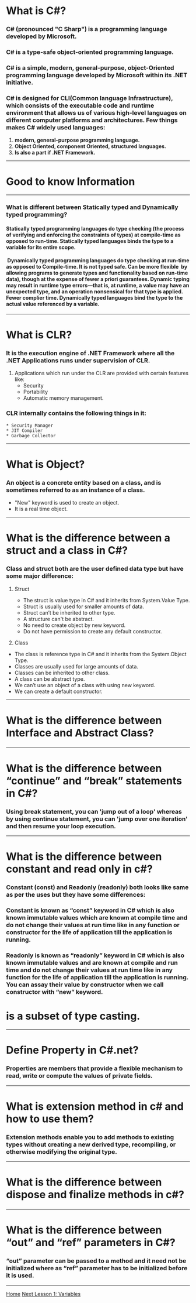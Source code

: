 # What is C#?
### C# (pronounced "C Sharp") is a programming language developed by Microsoft.
### C# is a type-safe object-oriented programming language.
### C# is a simple, modern, general-purpose, object-Oriented programming language developed by Microsoft within its .NET initiative.

### C# is designed for CLI(Common language Infrastructure), which consists of the executable code and runtime environment that allows us of various high-level languages on different computer platforms and architectures. Few things makes C# widely used languages:
1. **modern, general-purpose programming language.**
2. **Object Oriented, component Oriented, structured languages.**
3. **Is also a part if .NET Framework.**

---

# Good to know Information
---
### What is different between Statically typed and Dynamically typed programming?

#### Statically typed programming languages do type checking (the process of verifying and enforcing the constraints of types) at compile-time as opposed to run-time. Statically typed languages binds the type to a variable for its entire scope.

####  Dynamically typed programming languages do type checking at run-time as opposed to Compile-time. It is not typed safe. Can be more flexible  by allowing programs to generate types and functionality based on run-time data), though at the expense of fewer a priori guarantees. Dynamic typing may result in runtime type errors—that is, at runtime, a value may have an unexpected type, and an operation nonsensical for that type is applied. Fewer complier time. Dynamically typed languages bind the type to the actual value referenced by a variable.
---

# What is CLR?
### It is the execution engine of .NET Framework where all the .NET Applications runs under supervision of CLR.
1. Applications which run under the CLR are provided with certain features like:
    * Security
    * Portability
    * Automatic memory management.
  ### CLR internally contains the following things in it:
    * Security Manager
    * JIT Compiler
    * Garbage Collector
---

# What is Object?
### An object is a concrete entity based on a class, and is sometimes referred to as an instance of a class.
* "New" keyword is used to create an object.
* It is a real time object.
 ---

# What is the difference between a struct and a class in C#?
### Class and struct both are the user defined data type but have some major difference:

1. Struct
    * The struct is value type in C# and it inherits from System.Value Type.
    * Struct is usually used for smaller amounts of data.
    * Struct can’t be inherited to other type.
    * A structure can't be abstract.
    * No need to create object by new keyword.
    * Do not have permission to create any default constructor.

2. Class

  * The class is reference type in C# and it inherits from the System.Object Type.
  * Classes are usually used for large amounts of data.
  * Classes can be inherited to other class.
  * A class can be abstract type.
  * We can’t use an object of a class with using new keyword.
  * We can create a default constructor.

---
#  What is the difference between Interface and Abstract Class?
###
---

# What is the difference between “continue” and “break” statements in C#?
### Using break statement, you can 'jump out of a loop' whereas by using continue statement, you can 'jump over one iteration' and then resume your loop execution.

---
# What is the difference between constant and read only in c#?
### Constant (const) and Readonly (readonly) both looks like same as per the uses but they have some differences:

### Constant is known as “const” keyword in C# which is also known immutable values which are known at compile time and do not change their values at run time like in any function or constructor for the life of application till the application is running.

### Readonly is known as “readonly” keyword in C# which is also known immutable values and are known at compile and run time and do not change their values at run time like in any function for the life of application till the application is running. You can assay their value by constructor when we call constructor with “new” keyword.
# is a subset of type casting.

---

# Define Property in C#.net?
### Properties are members that provide a flexible mechanism to read, write or compute the values of private fields.

---

# What is extension method in c# and how to use them?
### Extension methods enable you to add methods to existing types without creating a new derived type, recompiling, or otherwise modifying the original type.

---
# What is the difference between dispose and finalize methods in c#?
###
---

#  What is the difference between “out” and “ref” parameters in C#?
### “out” parameter can be passed to a method and it need not be initialized where as “ref” parameter has to be initialized before it is used.

---






[Home](./README.md)                               [Next Lesson 1: Variables](./variables.md)
